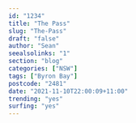 ```yaml
---
id: "1234"
title: "The Pass"
slug: "The-Pass"
draft: "false"
author: "Sean"
seealsolinks: "1"
section: "blog"
categories: ["NSW"]
tags: ["Byron Bay"]
postcode: "2481"
date: "2021-11-10T22:00:09+11:00"
trending: "yes"
surfing: "yes"
---
```

